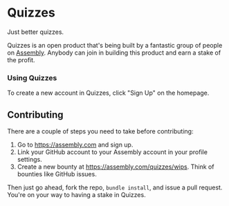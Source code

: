 # Quizzes

Just better quizzes.

Quizzes is an open product that's being built by a fantastic group of people on [Assembly](https://assembly.com/quizzes). Anybody can join in building this product and earn a stake of the profit.

### Using Quizzes

To create a new account in Quizzes, click "Sign Up" on the homepage.

## Contributing

There are a couple of steps you need to take before contributing:

1. Go to https://assembly.com and sign up.
2. Link your GitHub account to your Assembly account in your profile settings.
3. Create a new bounty at https://assembly.com/quizzes/wips. Think of bounties like GitHub issues.

Then just go ahead, fork the repo, `bundle install`, and issue a pull request. You're on your way to having a stake in Quizzes.

